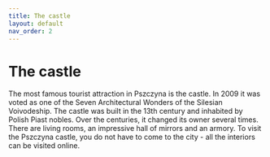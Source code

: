 ```yaml
---
title: The castle
layout: default
nav_order: 2
---
```


# The castle
The most famous tourist attraction in Pszczyna is the castle. In 2009 it was voted as one of the Seven Architectural Wonders of the Silesian Voivodeship. The castle was built in the 13th century and inhabited by Polish Piast nobles. Over the centuries, it changed its owner several times. There are living rooms, an impressive hall of mirrors and an armory. To visit the Pszczyna castle, you do not have to come to the city - all the interiors can be visited online.